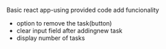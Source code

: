 Basic react app-using provided code add funcionality

- option to remove the task(button)
- clear input field after addingnew task
- display number of tasks

